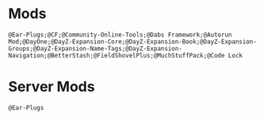 # Mods

`@Ear-Plugs;@CF;@Community-Online-Tools;@Dabs Framework;@Autorun Mod;@DayOne;@DayZ-Expansion-Core;@DayZ-Expansion-Book;@DayZ-Expansion-Groups;@DayZ-Expansion-Name-Tags;@DayZ-Expansion-Navigation;@BetterStash;@FieldShovelPlus;@MuchStuffPack;@Code Lock`

# Server Mods

`@Ear-Plugs`
